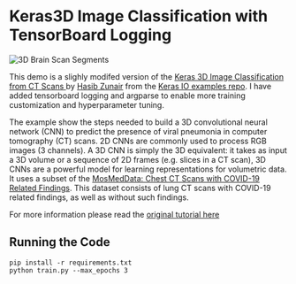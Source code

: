 # Keras3D Image Classification with TensorBoard Logging 

![3D Brain Scan Segments](https://keras.io/img/examples/vision/3D_image_classification/3D_image_classification_19_0.png)


This demo is a slighly modifed version of the [Keras 3D Image Classification from CT Scans
](https://keras.io/examples/vision/3D_image_classification/) by [Hasib Zunair](https://hasibzunair.github.io/) from the [Keras IO examples repo](https://github.com/keras-team/keras-io/tree/master/examples). I have added tensorboard logging and argparse to enable more training customization and hyperparameter tuning. 

The example show the steps needed to build a 3D convolutional neural network (CNN) to predict the presence of viral pneumonia in computer tomography (CT) scans. 2D CNNs are commonly used to process RGB images (3 channels). A 3D CNN is simply the 3D equivalent: it takes as input a 3D volume or a sequence of 2D frames (e.g. slices in a CT scan), 3D CNNs are a powerful model for learning representations for volumetric data. It uses a subset of the [MosMedData: Chest CT Scans with COVID-19 Related Findings](https://arxiv.org/abs/2005.06465). This dataset consists of lung CT scans with COVID-19 related findings, as well as without such findings.

For more information please read the [original tutorial here](https://keras.io/examples/vision/3D_image_classification/)


## Running the Code

```
pip install -r requirements.txt
python train.py --max_epochs 3
```
